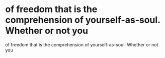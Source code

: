# of freedom that is the comprehension of yourself-as-soul. Whether or not you

of freedom that is the comprehension of yourself-as-soul. Whether or not you